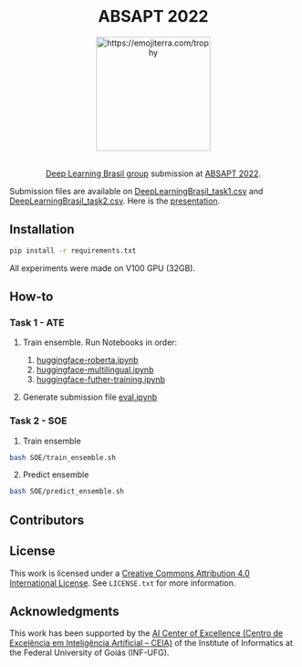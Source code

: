 <br />
<div align="center">
    <h1 align="center">ABSAPT 2022</h1>
    <img src="https://images.emojiterra.com/twitter/v14.0/512px/1f3c6.png" alt="https://emojiterra.com/trophy" width="200">
  
  <br />

  <br />
  
  [Deep Learning Brasil group](https://www.linkedin.com/company/inteligencia-artificial-deep-learning-brasil) submission at [ABSAPT 2022](https://sites.google.com/inf.ufpel.edu.br/absapt2022/).
</div>


Submission files are available on [DeepLearningBrasil_task1.csv](DeepLearningBrasil_task1.csv) and [DeepLearningBrasil_task2.csv](DeepLearningBrasil_task2.csv). Here is the [presentation](presentation.pdf).
## Installation

```bash
pip install -r requirements.txt
```
All experiments were made on V100 GPU (32GB).


## How-to
### Task 1 - ATE

1. Train ensemble. Run Notebooks in order:
   1. [huggingface-roberta.ipynb](ATE/huggingface-roberta.ipynb)
   2. [huggingface-multilingual.ipynb](ATE/huggingface-multilingual.ipynb)
   3. [huggingface-futher-training.ipynb](ATE/huggingface-futher-training.ipynb)

2. Generate submission file
[eval.ipynb](ATE/eval.ipynb)

### Task 2 - SOE

1. Train ensemble

```bash
bash SOE/train_ensemble.sh
```

2. Predict ensemble

```bash
bash SOE/predict_ensemble.sh
```
## Contributors

<!-- ALL-CONTRIBUTORS-LIST:START - Do not remove or modify this section -->
<!-- prettier-ignore-start -->
<!-- markdownlint-disable -->

<!-- markdownlint-restore -->
<!-- prettier-ignore-end -->

<!-- ALL-CONTRIBUTORS-LIST:END -->

## License

This work is licensed under a [Creative Commons Attribution 4.0 International License](https://creativecommons.org/licenses/by-sa/4.0/). See `LICENSE.txt` for more information.

## Acknowledgments

This work has been supported by the [AI Center of Excellence (Centro de Excelência em Inteligência Artificial – CEIA)](https://www.linkedin.com/company/inteligencia-artificial-deep-learning-brasil) of the Institute of Informatics at the Federal University of Goiás (INF-UFG).
